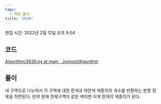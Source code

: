 ```yaml
---
tags:
  - 백준-풀이
title: "2630"
---
```


편집 시간: 2022년 2월 12일 오후 9:54

## 코드

[Algorithm/2630.py at main · Junroot/Algorithm](https://github.com/Junroot/Algorithm/blob/main/backjoon/2630.py)

## 풀이

네 구역으로 나누어서 각 구역에 대한 흰색과 파란색 색종이의 개수를 반환하는 분할 정복을 하면된다. 만약 현재 전체구역이 같은 색이면 이게 한개의 색종이가 된다.
